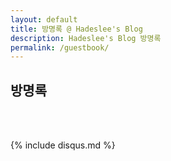 ```yaml
---
layout: default
title: 방명록 @ Hadeslee's Blog
description: Hadeslee's Blog 방명록
permalink: /guestbook/
---
```


<article>
<p><h1>방명록</h1>
<br /><br /></p>
{% include disqus.md %}
</article>
